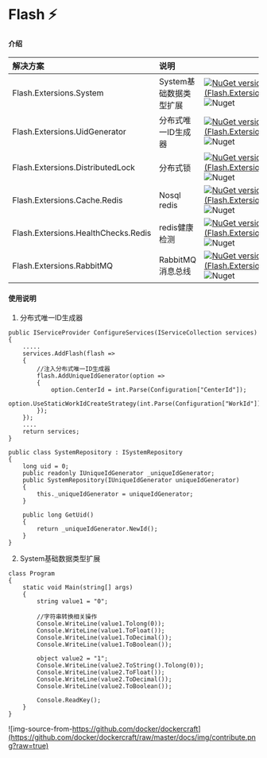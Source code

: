 # Flash :zap: 


#### 介绍
|                        解决方案 |                  说明 |                   |
|:-------------------------------|:----------------------|:----------------------|
|  Flash.Extersions.System       | System基础数据类型扩展 | [![NuGet version (Flash.Extersions.System)](https://img.shields.io/nuget/v/Flash.Extersions.System?style=flat)](https://www.nuget.org/packages/Flash.Extersions.System/) ![Nuget](https://img.shields.io/nuget/dt/Flash.Extersions.System) |
|  Flash.Extersions.UidGenerator | 分布式唯一ID生成器     |  [![NuGet version (Flash.Extersions.UidGenerator)](https://img.shields.io/nuget/v/Flash.Extersions.UidGenerator?style=flat)](https://www.nuget.org/packages/Flash.Extersions.UidGenerator/) ![Nuget](https://img.shields.io/nuget/dt/Flash.Extersions.UidGenerator)|
|  Flash.Extersions.DistributedLock | 分布式锁           | [![NuGet version (Flash.Extersions.DistributedLock)](https://img.shields.io/nuget/v/Flash.Extersions.DistributedLock?style=flat)](https://www.nuget.org/packages/Flash.Extersions.DistributedLock/) ![Nuget](https://img.shields.io/nuget/dt/Flash.Extersions.DistributedLock)|
|  Flash.Extersions.Cache.Redis | Nosql redis           | [![NuGet version (Flash.Extersions.Cache.Redis)](https://img.shields.io/nuget/v/Flash.Extersions.Cache.Redis?style=flat)](https://www.nuget.org/packages/Flash.Extersions.Cache.Redis/) ![Nuget](https://img.shields.io/nuget/dt/Flash.Extersions.Cache.Redis)|
|  Flash.Extersions.HealthChecks.Redis | redis健康检测           | [![NuGet version (Flash.Extersions.HealthChecks.Redis)](https://img.shields.io/nuget/v/Flash.Extersions.HealthChecks.Redis?style=flat)](https://www.nuget.org/packages/Flash.Extersions.HealthChecks.Redis/) ![Nuget](https://img.shields.io/nuget/dt/Flash.Extersions.HealthChecks.Redis)|
|  Flash.Extersions.RabbitMQ | RabbitMQ消息总线  | [![NuGet version (Flash.Extersions.RabbitMQ)](https://img.shields.io/nuget/v/Flash.Extersions.RabbitMQ?style=flat)](https://www.nuget.org/packages/Flash.Extersions.RabbitMQ/) ![Nuget](https://img.shields.io/nuget/dt/Flash.Extersions.RabbitMQ)|

#### 使用说明

1.  分布式唯一ID生成器
    
```
public IServiceProvider ConfigureServices(IServiceCollection services)
{
	.....
	services.AddFlash(flash =>
	{
		//注入分布式唯一ID生成器
		flash.AddUniqueIdGenerator(option =>
		{
			option.CenterId = int.Parse(Configuration["CenterId"]);
			option.UseStaticWorkIdCreateStrategy(int.Parse(Configuration["WorkId"]));
		});
	});
	....
	return services;
}
```

```
public class SystemRepository : ISystemRepository
{
	long uid = 0;
	public readonly IUniqueIdGenerator _uniqueIdGenerator;
	public SystemRepository(IUniqueIdGenerator uniqueIdGenerator)
	{
		this._uniqueIdGenerator = uniqueIdGenerator;
	}
	
	public long GetUid()
	{
		return _uniqueIdGenerator.NewId();
	}
}
```

2.  System基础数据类型扩展

```
class Program
{
	static void Main(string[] args)
	{
		string value1 = "0";

		//字符串转换相关操作
		Console.WriteLine(value1.Tolong(0));
		Console.WriteLine(value1.ToFloat());
		Console.WriteLine(value1.ToDecimal());
		Console.WriteLine(value1.ToBoolean());

		object value2 = "1";
		Console.WriteLine(value2.ToString().Tolong(0));
		Console.WriteLine(value2.ToFloat());
		Console.WriteLine(value2.ToDecimal());
		Console.WriteLine(value2.ToBoolean());

		Console.ReadKey();
	}
}
```

![img-source-from-https://github.com/docker/dockercraft](https://github.com/docker/dockercraft/raw/master/docs/img/contribute.png?raw=true)
